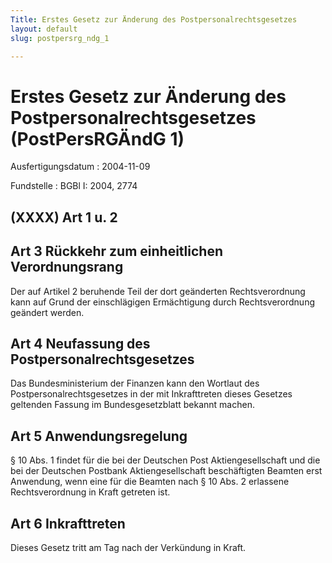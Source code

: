 ```yaml
---
Title: Erstes Gesetz zur Änderung des Postpersonalrechtsgesetzes
layout: default
slug: postpersrg_ndg_1

---
```


# Erstes Gesetz zur Änderung des Postpersonalrechtsgesetzes (PostPersRGÄndG 1)

Ausfertigungsdatum
:   2004-11-09

Fundstelle
:   BGBl I: 2004, 2774



## (XXXX) Art 1 u. 2



## Art 3 Rückkehr zum einheitlichen Verordnungsrang

Der auf Artikel 2 beruhende Teil der dort geänderten Rechtsverordnung
kann auf Grund der einschlägigen Ermächtigung durch Rechtsverordnung
geändert werden.


## Art 4 Neufassung des Postpersonalrechtsgesetzes

Das Bundesministerium der Finanzen kann den Wortlaut des
Postpersonalrechtsgesetzes in der mit Inkrafttreten dieses Gesetzes
geltenden Fassung im Bundesgesetzblatt bekannt machen.


## Art 5 Anwendungsregelung

§ 10 Abs. 1 findet für die bei der Deutschen Post Aktiengesellschaft
und die bei der Deutschen Postbank Aktiengesellschaft beschäftigten
Beamten erst Anwendung, wenn eine für die Beamten nach § 10 Abs. 2
erlassene Rechtsverordnung in Kraft getreten ist.


## Art 6 Inkrafttreten

Dieses Gesetz tritt am Tag nach der Verkündung in Kraft.

